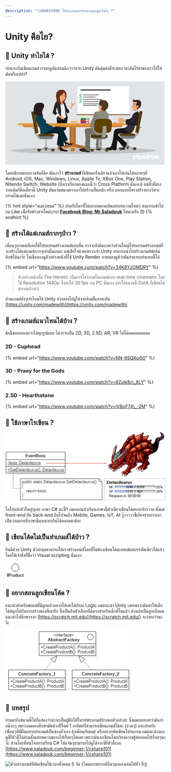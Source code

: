 ```yaml
---
description: "\U0001F60E โปรแกรมเมอร์สายเกมสุดคูล์เริ่มไง ?"
---
```


# Unity คือไย?

## 🤔 Unity ทำไยได้ ?

ก่อนจะเริ่มเขียนเกมส์ เรามาดูกันก่อนดีกว่าว่าเจ้า Unity มันคุ้มค่าที่จะสละเวลาอันไร้ค่าของเราไปให้มันหรือเปล่า?

![](../.gitbook/assets/image%20%28245%29.png)

โดยอธิบายแบบรวดรัดก็คือ มันเอาไว้ **สร้างเกมส์** ที่เขียนครั้งเดียวแล้วเอาไปเล่นได้หลายๆที่ Android, iOS, Mac, Windows, Linux, Apple Tv,  XBox One, Play Station, Nitendo Switch, Website \(ซึ่งเราเรียกของแบบนี้ว่า Cross Platform นั่นเอง\) แต่สิ่งที่ต่างจากเดิมก็คือเดี๋ยวนี้ Unity มันแจ่มขนาดเราเอาไปสร้างเป็นหนัง หรือ ออกแบบโครงสร้างทางวิศวะกรรมได้เลยนั่นเอง

{% hint style="success" %}
สำหรับใครที่ไม่อยากพลาดอัพเดทบทความใหม่ๆ สามารถเข้าไปกด Like เพื่อรับข่าวสารใหม่ๆจาก [**Facebook Blog: Mr.Saladpuk**](https://www.facebook.com/mr.saladpuk) ได้นะครับ 😍
{% endhint %}

## 🤔 สร้างได้แต่เกมส์กากๆป่าว ?

เพื่อนๆบางคนที่เคยใช้โปรแกรมสร้างเกมส์แบบอื่น อาจจะยังติดภาพว่าส่วนใหญ่โปรแกรมสร้างเกมส์ก็จะสร้างได้แต่เกมส์กากๆเท่านั้นแหละ แต่เสียใจด้วยเพราะเจ้า Unity สามารถนำไปสร้างเกมส์ฟอร์มยักษ์ได้นะจ๊ะ ไม่เชื่อลองดูตัวอย่างหนังที่ใช้ Unity Render ภาพสดๆดูซิว่ามันสามารถทำแบบนี้ได้

{% embed url="https://www.youtube.com/watch?v=34K8YJOMDRY" %}

> ตัวอย่างหนังสั้น The Heretic เป็นการโชว์ภาพในเกมส์แบบ real-time cinematic โดยใช้ Resolution 1440p ซึ่งทำได้ 30 fps บน PC นั่นเอง \(ทำได้ขนาดนี้ DotA ก็เขียนได้สบายแล้วล่ะ\)

ส่วนเกมส์ดังๆเจ้าไหนใช้ Unity บ้างลองไปดูได้จากลิงค์นี้เอาละกัน [https://unity.com/madewith](https://unity.com/madewith)

## 🤔 สร้างเกมส์แนวไหนได้บ้าง ?

ข้อนี้ขอบอกเลยว่าได้ทุกรูปแบบ ไม่ว่าจะเป็น 2D, 3D, 2.5D, AR, VR ได้โม๊ดดดดดดดดด

### 2D - Cuphead

{% embed url="https://www.youtube.com/watch?v=NN-9SQXoi50" %}

### 3D - Praey for the Gods

{% embed url="https://www.youtube.com/watch?v=8Zulk8c\_8LY" %}

### 2.5D - Hearthstone

{% embed url="https://www.youtube.com/watch?v=iVBoF74\_-2M" %}

## 🤔 ใช้ภาษาไรเขียน ?

![](../.gitbook/assets/image%20%28331%29.png)

โลโก้แปะตัวใหญ่ๆเลย ภาษา C\# นะซี๊!! ผมบอกแล้วเรียนภาษานี้ตัวเดียวเขียนได้ครอบจักรวาล ตั้งแต่ front-end ยัน back-end ถีบไปจนถึง Mobile, Games, IoT, AI วู๊วววววขี้เกียจร่ายยาวเอาเป็นว่าผมจบที่ภาษานี้แหละหากินได้ตลอดชาติละ

## 🤔 เขียนโค้ดไม่เป็นทำเกมส์ได้ป่าว ?

ยินดีด้วย Unity ตัวล่าสุดสามารถให้เราสร้างเกมส์โดยที่ไม่ต้องเขียนโค้ดเลยแม้แต่บรรทัดเดียวได้แล้ว โดยใช้เจ้าสิ่งที่ชื่อว่า Visual scripting นั่นเอง

![](../.gitbook/assets/image%20%28504%29.png)

## 🤔 อยากสอนลูกเขียนโค้ด ?

แนะนำสำหรับพ่อแม่ที่มีลูกแล้วอยากให้เขาได้เรียน Logic ผมแนะนำ Unity เลยเพราะมันทำให้เด็กได้สนุกไปกับการสร้างของที่เขารัก ซึ่งเป็นอีกตัวเลือกที่ดีมากสำหรับเด็กที่โตแล้ว ส่วนถ้าเป็นลูกเล็กผมแนะนำไปศึกษาจาก [https://scratch.mit.edu](https://scratch.mit.edu/) จะง่ายกว่านะจ๊ะ

![](../.gitbook/assets/image%20%28289%29.png)

## 💖 บทสรุป

อ่านมาถึงขนาดนี้ได้ก็แสดงว่าน่าจะเป็นผู้ฝักใฝ่ในรสพระเกมส์บ้างพอตัวแล้วล่ะ ซึ่งผมบอกเลยว่ามันง่ายม๊วกๆ เพราะผมลองศึกษามันช่วงปีใหม่ 1 อาทิตย์ก็สามารถเขียนเกมส์ได้ละ \(อวดๆ\) และสำหรับเพื่อนๆที่มีฝันอยากทำเกมส์เป็นของตัวเอง \(เหมือนกับผม\) หรืออยากหัดเขียนโปรแกรม ผมแนะนำลองดูซีรี่ตัวนี้ไล่อ่านตั้งแต่บทความแรกไปเรื่อยๆได้เลย เพราะมันจะเขียนโดยเรียงความรู้ต่อยอดไปเรื่อยๆนะจ๊ะ ส่วนใครที่สนใจอยากเรียน C\# ให้แจ่มๆสามารถไปดูได้จากซีรี่ตัวนี้เบย [https://www.saladpuk.com/beginner-1/csharp101](https://www.saladpuk.com/beginner-1/csharp101)

![&#xE15;&#xE31;&#xE27;&#xE2D;&#xE22;&#xE48;&#xE32;&#xE07;&#xE40;&#xE01;&#xE21;&#xE2A;&#xE4C;&#xE17;&#xE35;&#xE48;&#xE2B;&#xE31;&#xE14;&#xE40;&#xE02;&#xE35;&#xE22;&#xE19;&#xE43;&#xE0A;&#xE49;&#xE40;&#xE27;&#xE25;&#xE32;&#xE17;&#xE31;&#xE49;&#xE07;&#xE2B;&#xE21;&#xE14; 5 &#xE27;&#xE31;&#xE19; \(&#xE42;&#xE02;&#xE21;&#xE22;&#xE20;&#xE32;&#xE1E;&#xE08;&#xE32;&#xE01;&#xE17;&#xE35;&#xE48;&#xE2D;&#xE37;&#xE48;&#xE19;&#xE46;&#xE21;&#xE32;&#xE25;&#xE2D;&#xE07;&#xE40;&#xE25;&#xE48;&#xE19;&#xE44;&#xE1B;&#xE17;&#xE31;&#xE48;&#xE27; &#xE2E;&#xE35;&#xE48;&#xE46;\)](../.gitbook/assets/image%20%2863%29.png)

